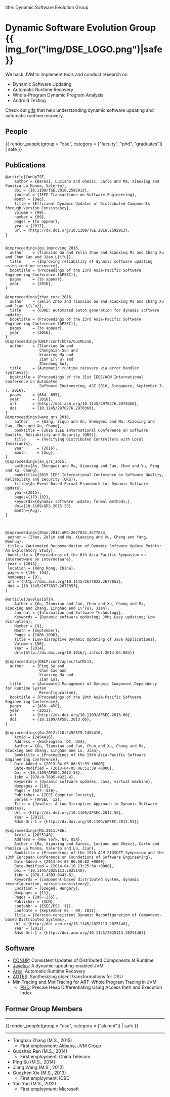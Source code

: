 title: Dynamic Software Evolution Group

# Dynamic Software Evolution Group {{ img_for("img/DSE_LOGO.png")|safe }}

<!--
<div class="row gutter" markdown="1">
<div class="col-lg-9 col-md-9 col-sm-12" markdown="1">
-->
We hack JVM to implement tools and conduct research on


* Dynamic Software Updating
* Automatic Runtime Recovery
* Whole-Program Dynamic Program Analysis
* Android Testing


Check out [gifs](./dsegif) that help understanding dynamic software updating and automatic runtime recovery.

<!--
</div>

<div class="col-lg-3 col-md-3 col-sm-12" markdown="1">
-->

<!--
{{ img_for("img/DSE_LOGO.png")|safe }}
<svg height="200" width="200">
  <path id="D"  d="M0 0 L75 0 L100 100 L50 200 L0 200 Z" fill="#660066" stroke="#FFFFFF" stroke-width="10"/>
  <path id="S"  d="M75 0 L100 100 L50 200 L125 200 L100 100 L150 0 Z" fill="#8E7A0F" stroke="#FFFFFF" stroke-width="10"/>
  <path id="E1" d="M150 0 L100 100 L200 100 L200 0 Z" fill="#660066" stroke="#FFFFFF" stroke-width="10"/>
  <path id="E2" d="M125 200 L100 100 L200 100 L200 200 Z" fill="#660066" stroke="#FFFFFF" stroke-width="10"/>
  Sorry, your browser does not support inline SVG.
</svg>
-->

<!--
</div>
</div>
-->

## People



{{ render_people(group = "dse", category = ["faculty", "phd", "graduates"]) | safe }}

## Publications

~~~{.bibtexhtml}
@article{ConUpTSE,
    author = {Baresi, Luciano and Ghezzi, Carlo and Ma, Xiaoxing and Panzica La Manna, Valerio},
    doi = {10.1109/TSE.2016.2592913},
    journal = {IEEE Transactions on Software Engineering},
    month = {Dec},
    title = {Efficient Dynamic Updates of Distributed Components through Version Consistency},
    volume = {99},
    number = {99},
    pages = {to appear},
    year = {2017},
    url = {http://dx.doi.org/10.1109/TSE.2016.2592913},
}


@inproceedings{gu_improving_2016,
  author    = {Tianxiao Gu and Zelin Zhao and Xiaoxing Ma and Chang Xu and Chun Cao and Jian L{\"u}},
  title     = {Improving reliability of dynamic software updating using runtime recovery},
  booktitle = {Proceedings of the 23rd Asia-Pacific Software Engineering Conference (APSEC)},
  pages     = {to appear},
  year      = {2016},
}

@inproceedings{zhao_cure_2016,
  author    = {Zelin Zhao and Tianxiao Gu and Xiaoxing Ma and Chang Xu and Jian L{\"u}},
  title     = {CURE: Automated patch generation for dynamic software update},
  booktitle = {Proceedings of the 23rd Asia-Pacific Software Engineering Conference (APSEC)},
  pages     = {to appear},
  year      = {2016},
}
@inproceedings{DBLP:conf/kbse/GuSMLS16,
  author    = {Tianxiao Gu and
               Chengnian Sun and
               Xiaoxing Ma and
               Jian L{\"u} and
               Zhendong Su},
  title     = {Automatic runtime recovery via error handler synthesis},
  booktitle = {Proceedings of the 31st IEEE/ACM International Conference on Automated
               Software Engineering, ASE 2016, Singapore, September 3-7, 2016},
  pages     = {684--695},
  year      = {2016},
  url       = {http://doi.acm.org/10.1145/2970276.2970360},
  doi       = {10.1145/2970276.2970360},
}
@inproceedings{wang_qrs_2016,
    author    = {Wang, Yiqun and An, Shengwei and Ma, Xiaoxing and Cao, Chun and Xu, Chang},
    booktitle = {2016 IEEE International Conference on Software Quality, Reliability and Security (QRS)},
    title     = {Verifying Distributed Controllers with Local Invariants},
    year      = {2016},
    month     = {Aug},
}
@inproceedings{an_qrs_2015,
	author={An, Shengwei and Ma, Xiaoxing and Cao, Chun and Yu, Ping and Xu, Chang}, 
    booktitle={2015 IEEE International Conference on Software Quality, Reliability and Security (QRS)}, 
    title={An Event-Based Formal Framework for Dynamic Software Update}, 
    year={2015}, 
    pages={173-182}, 
    keywords={dynamic software update; formal methods;}, 
    doi={10.1109/QRS.2015.33}, 
    month={Aug},
}



@inproceedings{Zhao:2014:ARD:2677832.2677853,
 author = {Zhao, Zelin and Ma, Xiaoxing and Xu, Chang and Yang, Wenhua},
 title = {Automated Recommendation of Dynamic Software Update Points: An Exploratory Study},
 booktitle = {Proceedings of the 6th Asia-Pacific Symposium on Internetware on Internetware},
 year = {2014},
 location = {Hong Kong, China},
 pages = {136--144},
 numpages = {9},
 url = {http://doi.acm.org/10.1145/2677832.2677853},
 doi = {10.1145/2677832.2677853},
}

@article{JavelusIST14,
	Author = {Gu, Tianxiao and Cao, Chun and Xu, Chang and Ma, Xiaoxing and Zhang, Linghao and L\"{u}, Jian},
	Journal = {Information and Software Technology},
	Keywords = {Dynamic software updating; JVM; Lazy updating; Low disruption},
	Number = {9},
	Month = {September},
	Pages = {1086-1098},
	Title = {Low-disruptive Dynamic Updating of Java Applications},
	Volume = {56},
	Year = {2014},
	Url={http://dx.doi.org/10.1016/j.infsof.2014.04.003}}

@inproceedings{DBLP:conf/apsec/SuCML13,
  author    = {Ping Su and
               Chun Cao and
               Xiaoxing Ma and
               Jian Lu},
  title     = {Automated Management of Dynamic Component Dependency for Runtime System
               Reconfiguration},
  booktitle = {Proceedings of the 20th Asia-Pacific Software Engineering Conference},
  pages     = {450--458},
  year      = {2013},
  url       = {http://dx.doi.org/10.1109/APSEC.2013.66},
  doi       = {10.1109/APSEC.2013.66},
}

@inproceedings{Gu:2012:JLD:2452575.2454416,
	Acmid = {2454416},
	Address = {Washington, DC, USA},
	Author = {Gu, Tianxiao and Cao, Chun and Xu, Chang and Ma, Xiaoxing and Zhang, Linghao and Lu, Jian},
	Booktitle = {Proceedings of the 19th Asia-Pacific Software Engineering Conference},
	Date-Added = {2013-04-05 06:51:39 +0000},
	Date-Modified = {2013-04-05 06:51:39 +0000},
	Doi = {10.1109/APSEC.2012.55},
	Isbn = {978-0-7695-4922-4},
	Keywords = {dynamic software updates, Java, virtual machine},
	Numpages = {10},
	Pages = {527--536},
	Publisher = {IEEE Computer Society},
	Series = {APSEC '12},
	Title = {Javelus: A Low Disruptive Approach to Dynamic Software Updates},
	Url = {http://dx.doi.org/10.1109/APSEC.2012.55},
	Year = {2012},
	Bdsk-Url-1 = {http://dx.doi.org/10.1109/APSEC.2012.55}}

@inproceedings{Ma:2011:FSE,
	Acmid = {2025148},
	Address = {New York, NY, USA},
	Author = {Ma, Xiaoxing and Baresi, Luciano and Ghezzi, Carlo and Panzica La Manna, Valerio and Lu, Jian},
	Booktitle = {Proceedings of the 19th ACM SIGSOFT Symposium and the 13th European Conference on Foundations of Software Engineering},
	Date-Added = {2013-04-05 06:50:02 +0000},
	Date-Modified = {2014-04-10 13:25:34 +0000},
	Doi = {10.1145/2025113.2025148},
	Isbn = {978-1-4503-0443-6},
	Keywords = {component-based distributed system, dynamic reconfiguration, version-consistency},
	Location = {Szeged, Hungary},
	Numpages = {11},
	Pages = {245--255},
	Publisher = {ACM},
	confabbr = {ESEC/FSE '11},
	confdate = {September 05 - 09, 2011},
	Title = {Version-consistent Dynamic Reconfiguration of Component-based Distributed Systems},
	Url = {http://doi.acm.org/10.1145/2025113.2025148},
	Year = {2011},
	Bdsk-Url-1 = {http://doi.acm.org/10.1145/2025113.2025148}}
~~~

## Software



* [CONUP](https://github.com/brickinwall/conup): Consistent Updates of Distributed Components at Runtime
* [Javelus](javelus/): A dynamic-updating-enabled JVM
* [Ares](ares): Automatic Runtime Recovery
* [AOTES](aotes): Synthesizing object transformations for DSU
* MiniTracing and MiniTracing for ART: Whole Program Tracing in JVM
    * [PHD](phd): Precise Heap Differentiating Using Access Path and Execution Index

## Former Group Members

-------------------

{{ render_people(group = "dse", category = ["alumni"]) | safe }}

-------------------

* Tongbao Zhang (M.S., 2015)
    * First employment: Alibaba, JVM Group
* Guozhao Ren (M.S., 2014)
    * First employment: China Telecom
* Ping Su (M.S., 2014)
* Jiang Wang (M.S., 2013)
* Guozhen Xie (M.S., 2013)
    * First employment: ICBC
* Yan Yao (M.S., 2012)
    * First employment: Microsoft




